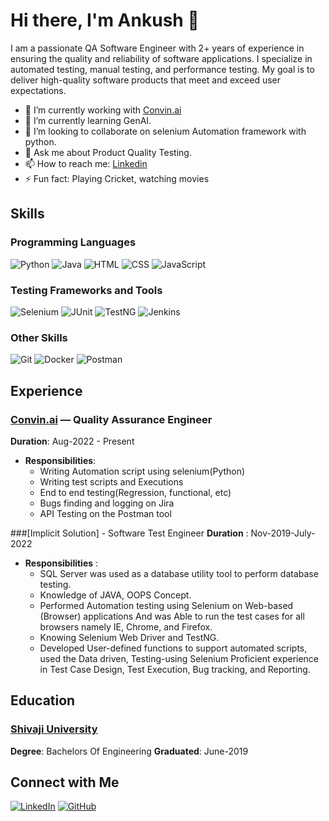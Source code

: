 # Hi there, I'm Ankush 👋
<!---
![Banner](https://via.placeholder.com/1200x400.png?text=Welcome+to+My+GitHub+Profile)
-->

I am a passionate QA Software Engineer with 2+ years of experience in ensuring the quality and reliability of software applications. I specialize in automated testing, manual testing, and performance testing. My goal is to deliver high-quality software products that meet and exceed user expectations.

- 🔭 I’m currently working with [Convin.ai](https://convin.ai)
- 🌱 I’m currently learning GenAI.
- 👯 I’m looking to collaborate on selenium Automation framework with python.
- 💬 Ask me about Product Quality Testing.
- 📫 How to reach me: [Linkedin](https://www.linkedin.com/in/ankush-mangave)
- ⚡ Fun fact: Playing Cricket, watching movies
 
## Skills

### Programming Languages
![Python](https://img.shields.io/badge/Python-3670A0?style=for-the-badge&logo=python&logoColor=ffdd54)
![Java](https://img.shields.io/badge/Java-ED8B00?style=for-the-badge&logo=java&logoColor=white)
![HTML](https://img.shields.io/badge/HTML-E34F26?style=for-the-badge&logo=html5&logoColor=white)
![CSS](https://img.shields.io/badge/CSS-1572B6?style=for-the-badge&logo=css3&logoColor=white)
![JavaScript](https://img.shields.io/badge/JavaScript-F7DF1E?style=for-the-badge&logo=javascript&logoColor=black)

### Testing Frameworks and Tools
![Selenium](https://img.shields.io/badge/Selenium-43B02A?style=for-the-badge&logo=selenium&logoColor=white)
![JUnit](https://img.shields.io/badge/JUnit-25A162?style=for-the-badge&logo=junit5&logoColor=white)
![TestNG](https://img.shields.io/badge/TestNG-FF0000?style=for-the-badge&logo=testng&logoColor=white)
![Jenkins](https://img.shields.io/badge/Jenkins-D24939?style=for-the-badge&logo=jenkins&logoColor=white)

### Other Skills
![Git](https://img.shields.io/badge/Git-F05032?style=for-the-badge&logo=git&logoColor=white)
![Docker](https://img.shields.io/badge/Docker-2496ED?style=for-the-badge&logo=docker&logoColor=white)
![Postman](https://img.shields.io/badge/Postman-FF6C37?style=for-the-badge&logo=postman&logoColor=white)

<!---
## Projects

### [Project Name 1](https://github.com/yourusername/project1)
**Description**: A brief description of what this project is about, the technologies used, and your role in it.

**Key Features**:
- Feature 1
- Feature 2
- Feature 3

**Tech Stack**: Python, Selenium, Jenkins

### [Project Name 2](https://github.com/yourusername/project2)
**Description**: A brief description of what this project is about, the technologies used, and your role in it.

**Key Features**:
- Feature 1
- Feature 2
- Feature 3

**Tech Stack**: Java, TestNG, Docker
-->
## Experience

### [Convin.ai](https://convin.ai) — Quality Assurance Engineer
**Duration**: Aug-2022 - Present
- **Responsibilities**:
  - Writing Automation script using selenium(Python)
  - Writing test scripts and Executions
  - End to end testing(Regression, functional, etc)
  - Bugs finding and logging on Jira
  - API Testing on the Postman tool
 
 ###[Implicit Solution] - Software Test Engineer
 **Duration** : Nov-2019-July-2022
  - **Responsibilities** :
    - SQL Server was used as a database utility tool to perform database testing.
    - Knowledge of JAVA, OOPS Concept.
    - Performed Automation testing using Selenium on Web-based (Browser) applications And was Able to run the test cases for all browsers namely IE, Chrome, and Firefox.
    - Knowing Selenium Web Driver and TestNG.
    - Developed User-defined functions to support automated scripts, used the Data driven, Testing-using Selenium Proficient experience in Test Case Design, Test Execution, Bug tracking, and Reporting.

## Education

### [Shivaji University](https://www.unishivaji.ac.in/)
**Degree**: Bachelors Of Engineering
**Graduated**: June-2019


## Connect with Me

[![LinkedIn](https://img.shields.io/badge/LinkedIn-0A66C2?style=for-the-badge&logo=linkedin&logoColor=white)](https://www.linkedin.com/in/ankush-mangave)
[![GitHub](https://img.shields.io/badge/GitHub-181717?style=for-the-badge&logo=github&logoColor=white)](https://github.com/ankush09-dev)
<!--
[![Twitter](https://img.shields.io/badge/Twitter-1DA1F2?style=for-the-badge&logo=twitter&logoColor=white)](https://twitter.com/)
-->
